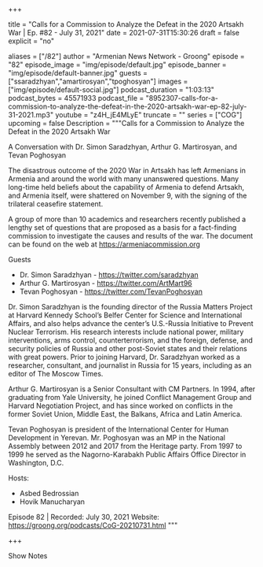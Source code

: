 
+++

title = "Calls for a Commission to Analyze the Defeat in the 2020 Artsakh War | Ep. #82 - July 31, 2021"
date = 2021-07-31T15:30:26
draft = false
explicit = "no"

aliases = ["/82"]
author = "Armenian News Network - Groong"
episode = "82"
episode_image = "img/episode/default.jpg"
episode_banner = "img/episode/default-banner.jpg"
guests = ["ssaradzhyan","amartirosyan","tpoghosyan"]
images = ["img/episode/default-social.jpg"]
podcast_duration = "1:03:13"
podcast_bytes = 45571933
podcast_file = "8952307-calls-for-a-commission-to-analyze-the-defeat-in-the-2020-artsakh-war-ep-82-july-31-2021.mp3"
youtube = "z4H_jE4MLyE"
truncate = ""
series = ["COG"]
upcoming = false
Description = """Calls for a Commission to Analyze the Defeat in the 2020 Artsakh War

A Conversation with Dr. Simon Saradzhyan, Arthur G. Martirosyan, and Tevan Poghosyan

The disastrous outcome of the 2020 War in Artsakh has left Armenians in Armenia and around the world with many unanswered questions. Many long-time held beliefs about the capability of Armenia to defend Artsakh, and Armenia itself, were shattered on November 9, with the signing of the trilateral ceasefire statement.

A group of more than 10 academics and researchers recently published a lengthy set of questions that are proposed as a basis for a fact-finding commission to investigate the causes and results of the war. The document can be found on the web at https://armeniacommission.org

Guests
- Dr. Simon Saradzhyan - https://twitter.com/saradzhyan
- Arthur G. Martirosyan - https://twitter.com/ArtMart96
- Tevan Poghosyan - https://twitter.com/TevanPoghosyan

Dr. Simon Saradzhyan is the founding director of the Russia Matters Project at Harvard Kennedy School’s Belfer Center for Science and International Affairs, and also helps advance the center’s U.S.-Russia Initiative to Prevent Nuclear Terrorism. His research interests include national power, military interventions, arms control, counterterrorism, and the foreign, defense, and security policies of Russia and other post-Soviet states and their relations with great powers. Prior to joining Harvard, Dr. Saradzhyan worked as a researcher, consultant, and journalist in Russia for 15 years, including as an editor of The Moscow Times.

Arthur G. Martirosyan is a Senior Consultant with CM Partners. In 1994, after graduating from Yale University, he joined Conflict Management Group and Harvard Negotiation Project, and has since worked on conflicts in the former Soviet Union, Middle East, the Balkans, Africa and Latin America.

Tevan Poghosyan is president of the International Center for Human Development in Yerevan. Mr. Poghosyan was an MP in the National Assembly between 2012 and 2017 from the Heritage party. From 1997 to 1999 he served as the Nagorno-Karabakh Public Affairs Office Director in Washington, D.C.

Hosts:
- Asbed Bedrossian
- Hovik Manucharyan

Episode 82 | Recorded: July 30, 2021
Website: https://groong.org/podcasts/CoG-20210731.html
"""

+++

Show Notes

